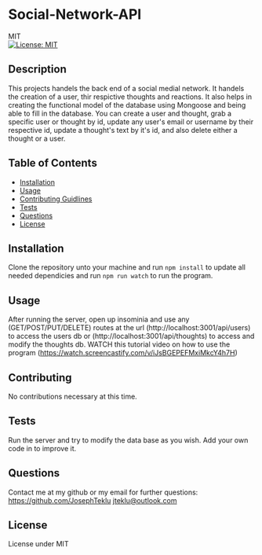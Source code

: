 # Social-Network-API
  MIT<br>[![License: MIT](https://img.shields.io/badge/License-MIT-yellow.svg)](https://opensource.org/licenses/MIT)
## Description 
  This projects handels the back end of a social medial network. It handels the creation of a user, thir respictive thoughts and reactions. It also helps in creating the functional model of the database using Mongoose and being able to fill in the database. You can create a user and thought, grab a specific user or thought by id, update any user's email or username by their respective id, update a thought's text by it's id, and also delete either a thought or a user.
## Table of Contents
  - [Installation](#installation)
 - [Usage](#usage) 
 - [Contributing Guidlines](#contributing) 
 - [Tests](#tests) 
 - [Questions](#questions) 
 - [License](#license)
## Installation 
  Clone the repository unto your machine and run ``` npm install ``` to update all needed dependicies and run ``` npm run watch ``` to run the program.
## Usage 
  After running the server, open up insominia and use any (GET/POST/PUT/DELETE) routes at the url (http://localhost:3001/api/users) to access the users db or (http://localhost:3001/api/thoughts) to access and modify the thoughts db. WATCH this tutorial video on how to use the program (https://watch.screencastify.com/v/iJsBGEPEFMxiMkcY4h7H)
## Contributing 
  No contributions necessary at this time.
## Tests 
  Run the server and try to modify the data base as you wish. Add your own code in to improve it.
## Questions
  Contact me at my github or my email for further questions: https://github.com/JosephTeklu jteklu@outlook.com
## License
   License under MIT
  